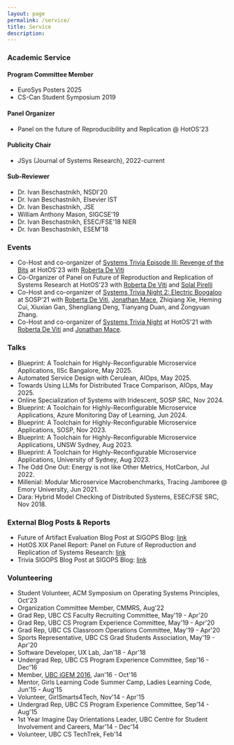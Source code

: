 ```yaml
---
layout: page
permalink: /service/
title: Service
description:
---
```


### Academic Service

#### Program Committee Member

+ EuroSys Posters 2025
+ CS-Can Student Symposium 2019

#### Panel Organizer

+ Panel on the future of Reproducibility and Replication @ HotOS'23

#### Publicity Chair

+ JSys (Journal of Systems Research), 2022-current

#### Sub-Reviewer

+ Dr. Ivan Beschastnikh, NSDI'20
+ Dr. Ivan Beschastnikh, Elsevier IST
+ Dr. Ivan Beschastnikh, JSE
+ William Anthony Mason, SIGCSE'19
+ Dr. Ivan Beschastnikh, ESEC/FSE'18 NIER
+ Dr. Ivan Beschastnikh, ESEM'18

### Events

+ Co-Host and co-organizer of [Systems Trivia Episode III: Revenge of the Bits](https://systemstrivia.github.io/) at HotOS'23 with [Roberta De Viti](https://people.mpi-sws.org/~rdeviti)
+ Co-Organizer of Panel on Future of Reproduction and Replication of Systems Research at HotOS'23 with [Roberta De Viti](https://people.mpi-sws.org/~rdeviti) and [Solal Pirelli](https://solalpirelli.github.io/)
+ Co-Host and co-organizer of [Systems Trivia Night 2: Electric Boogaloo](https://systemstrivia.github.io/) at SOSP'21 with [Roberta De Viti](https://people.mpi-sws.org/~rdeviti), [Jonathan Mace](https://people.mpi-sws.org/~jcmace), Zhiqiang Xie, Heming Cui, Xiuxian Gan, Shengliang Deng, Tianyang Duan, and Zongyuan Zhang.
+ Co-Host and co-organizer of [Systems Trivia Night](https://systemstrivia.github.io/) at HotOS'21 with [Roberta De Viti](https://people.mpi-sws.org/~rdeviti) and [Jonathan Mace](https://people.mpi-sws.org/~jcmace).

### Talks

+ Blueprint: A Toolchain for Highly-Reconfigurable Microservice Applications, IISc Bangalore, May 2025.
+ Automated Service Design with Cerulean, AIOps, May 2025.
+ Towards Using LLMs for Distributed Trace Comparison, AIOps, May 2025.
+ Online Specialization of Systems with Iridescent, SOSP SRC, Nov 2024.
+ Blueprint: A Toolchain for Highly-Reconfigurable Microservice Applications, Azure Monitoring Day of Learning, Jun 2024.
+ Blueprint: A Toolchain for Highly-Reconfigurable Microservice Applications, SOSP, Nov 2023.
+ Blueprint: A Toolchain for Highly-Reconfigurable Microservice Applications, UNSW Sydney, Aug 2023.
+ Blueprint: A Toolchain for Highly-Reconfigurable Microservice Applications, University of Sydney, Aug 2023.
+ The Odd One Out: Energy is not like Other Metrics, HotCarbon, Jul 2022.
+ Millenial: Modular Microservice Macrobenchmarks, Tracing Jamboree @ Emory University, Jun 2021.
+ Dara: Hybrid Model Checking of Distributed Systems, ESEC/FSE SRC, Nov 2018.

### External Blog Posts & Reports

+ Future of Artifact Evaluation Blog Post at SIGOPS Blog: [link](https://www.sigops.org/2023/artifact-evaluation-theory-and-practice/)
+ HotOS XIX Panel Report: Panel on Future of Reproduction and Replication of Systems Research: [link](https://arxiv.org/abs/2308.05762)
+ Trivia SIGOPS Blog Post at SIGOPS Blog: [link](https://www.sigops.org/2023/systems-trivia-behind-the-scenes/)

### Volunteering

+ Student Volunteer, ACM Symposium on Operating Systems Principles, Oct'23
+ Organization Committee Member, CMMRS, Aug'22
+ Grad Rep, UBC CS Faculty Recruiting Committee, May'19 - Apr'20
+ Grad Rep, UBC CS Program Experience Committee, May'19 - Apr'20
+ Grad Rep, UBC CS Classroom Operations Committee, May'19 - Apr'20
+ Sports Representative, UBC CS Grad Students Association, May'19 - Apr'20
+ Software Developer, UX Lab, Jan'18 - Apr'18
+ Undergrad Rep, UBC CS Program Experience Committee, Sep'16 - Dec'16
+ Member, [UBC iGEM 2016](http://2016.igem.org/Team:British_Columbia), Jan'16 - Oct'16
+ Mentor, Girls Learning Code Summer Camp, Ladies Learning Code, Jun'15 - Aug'15
+ Volunteer, GirlSmarts4Tech, Nov'14 - Apr'15
+ Undergrad Rep, UBC CS Program Experience Committee, Sep'14 - Aug'15
+ 1st Year Imagine Day Orientations Leader, UBC Centre for Student Involvement and Careers, Mar'14 - Dec'14
+ Volunteer, UBC CS TechTrek, Feb'14